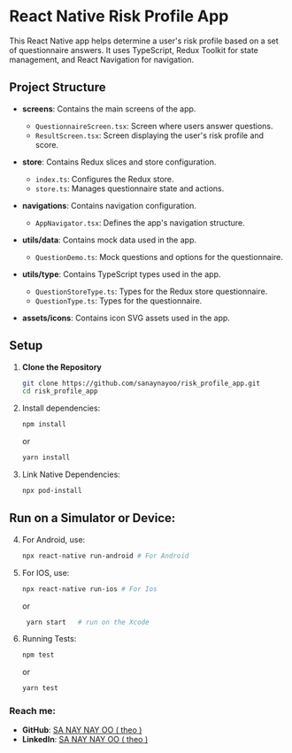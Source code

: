 # React Native Risk Profile App

This React Native app helps determine a user's risk profile based on a set of questionnaire answers. It uses TypeScript, Redux Toolkit for state management, and React Navigation for navigation.

## Project Structure

- **screens**: Contains the main screens of the app.
  - `QuestionnaireScreen.tsx`: Screen where users answer questions.
  - `ResultScreen.tsx`: Screen displaying the user's risk profile and score.

- **store**: Contains Redux slices and store configuration.
  - `index.ts`: Configures the Redux store.
  - `store.ts`: Manages questionnaire state and actions.

- **navigations**: Contains navigation configuration.
  - `AppNavigator.tsx`: Defines the app's navigation structure.

- **utils/data**: Contains mock data used in the app.
  - `QuestionDemo.ts`: Mock questions and options for the questionnaire.

- **utils/type**: Contains TypeScript types used in the app.
  - `QuestionStoreType.ts`: Types for the Redux store questionnaire.
  - `QuestionType.ts`: Types for the questionnaire.

- **assets/icons**: Contains icon SVG assets used in the app.

## Setup

1. **Clone the Repository**

   ```bash
   git clone https://github.com/sanaynayoo/risk_profile_app.git
   cd risk_profile_app
   ```
2. Install dependencies:
    ```bash
    npm install
    ```
    or
    ```bash
    yarn install
    ```
3. Link Native Dependencies:
    ```bash
    npx pod-install
    ```

## Run on a Simulator or Device:

4. For Android, use:
    ```bash
    npx react-native run-android # For Android
    ```
5. For IOS, use:
    ```bash
    npx react-native run-ios # For Ios
    ```
   or

   ```bash
    yarn start   # run on the Xcode
   ```

6. Running Tests:
    ```bash
    npm test
    ```
    or
    ```bash
    yarn test
    ```

### Reach me:

- **GitHub**: [SA NAY NAY OO ( theo )](https://github.com/sanaynayoo)
- **LinkedIn**: [SA NAY NAY OO ( theo )](https://www.linkedin.com/in/sanaynayoo/)